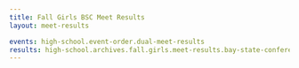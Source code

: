 ```yaml
---
title: Fall Girls BSC Meet Results
layout: meet-results

events: high-school.event-order.dual-meet-results
results: high-school.archives.fall.girls.meet-results.bay-state-conference.event-results
---
```

